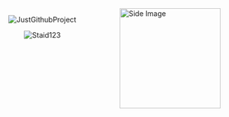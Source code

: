 <img src="https://github.com/sciencepal/sciencepal/blob/master/assets/life_balance.gif" alt="Side Image" align="right" width="200" height="auto" />


<p align="center">
  <img align="center" src="https://github-readme-streak-stats.herokuapp.com/?user=JustGithubProject&" alt="JustGithubProject" />
</p>



<p align="center">
  <img align="center" src="https://github-readme-streak-stats.herokuapp.com/?user=Staid123&" alt="Staid123" />
</p>

